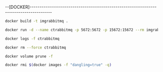 --[DOCKER]-----------------------------------------------------------------------------------------

```sh
docker build -t imgrabbitmq .

docker run -d --name ctrabbitmq -p 5672:5672 -p 15672:15672 --rm imgrabbitmq

docker logs -f ctrabbitmq

docker rm --force ctrabbitmq

docker volume prune -f

docker rmi $(docker images -f "dangling=true" -q)
```
